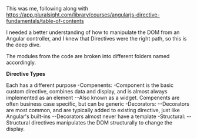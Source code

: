 This was me, following along with https://app.pluralsight.com/library/courses/angularjs-directive-fundamentals/table-of-contents

I needed a better understanding of how to manipulate the DOM from an Angular controller, and I knew that Directives were the right path, so this is the deep dive. 

The modules from the code are broken into different folders named accordingly. 

**Directive Types**

Each has a different purpose
-Compenents:
-Component is the basic custom directive, combines data and display, and is almost always implemented as an element
--Also known as a widget. Compenents are often business case specific, but can be generic
-Decorators:
--Decorators are most common, and are typically added to existing directive, just like Angular's built-ins
--Decorators almost never have a template
-Structural:
--Structural directives manipulates the DOM structurally to change the display.
